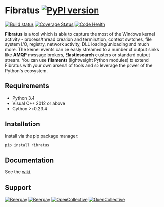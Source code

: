 Fibratus [![PyPI version](https://badge.fury.io/py/fibratus.svg)](https://badge.fury.io/py/fibratus)
========
[![Build status](https://ci.appveyor.com/api/projects/status/dlvxhc0j026ikcyv?svg=true)](https://ci.appveyor.com/project/rabbitstack/fibratus)
[![Coverage Status](https://codecov.io/gh/rabbitstack/fibratus/branch/master/graph/badge.svg)](https://codecov.io/gh/rabbitstack/fibratus)
[![Code Health](https://landscape.io/github/rabbitstack/fibratus/master/landscape.svg?style=flat)](https://landscape.io/github/rabbitstack/fibratus/master)

**Fibratus** is a tool which is able to capture the most of the Windows kernel activity - process/thread creation and termination, 
context switches, file system I/O, registry, network activity, DLL loading/unloading and much more. The kernel events can be easly streamed to a number of output sinks like **AMQP** message brokers, **Elasticsearch** clusters or standard output stream.
You can use **filaments** (lightweight Python modules) to extend Fibratus with your own arsenal of tools and so leverage the power of the Python's ecosystem.

## Requirements

- Python 3.4
- Visual C++ 2012 or above 
- Cython >=0.23.4

## Installation

Install via the pip package manager:

`pip install fibratus`

## Documentation

See the [wiki](https://github.com/rabbitstack/fibratus/wiki/Running).

## Support

[![Beerpay](https://beerpay.io/rabbitstack/fibratus/badge.svg?style=beer-square)](https://beerpay.io/rabbitstack/fibratus) 
[![Beerpay](https://beerpay.io/rabbitstack/fibratus/make-wish.svg?style=flat-square)](https://beerpay.io/rabbitstack/fibratus?focus=wish)
[![OpenCollective](https://opencollective.com/fibratus/backers/badge.svg)](https://opencollective.com/fibratus) 
[![OpenCollective](https://opencollective.com/fibratus/sponsors/badge.svg)](https://opencollective.com/fibratus)

